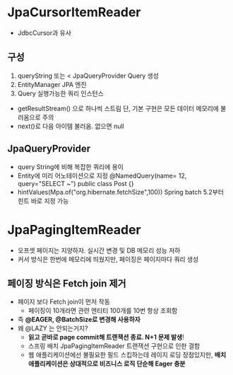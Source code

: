 # JpaCursorItemReader
- JdbcCursor과 유사
## 구성
1. queryString 또는 < JpaQueryProvider
   Query 생성
2. EntityManager
   JPA 엔진
3. Query
   실행가능한 쿼리 인스턴스
- getResultStream() 으로 하나씩 스트림
  단, 기본 구현은 모든 데이터 메모리에 불러옴으로 주의
- next()로 다음 아이템 불러옴. 없으면 null
## JpaQueryProvider
- query String에 비해 복잡한 쿼리에 용이
- Entity에 미리 어노테이션으로  지정
  @NamedQuery(name= 12, query="SELECT ~")
  public class Post {}
- hintValues(Mpa.of("org.hibernate.fetchSize",100))
  Spring batch 5.2부터 힌트 바로 지정 가능
# JpaPagingItemReader
- 오프셋 페이지는 지양하자. 실시간 변경 및 DB 메모리 성능 저하
- 커서 방식은 한번에 메모리에 띄웠지만, 페이징은 페이지마다 쿼리 생성
## 페이징 방식은 Fetch join 제거
- 페이지 보다 Fetch join이 먼저 작동
	- 페이징이 10개라면 관련 엔티티 100개를 10번 항상 조회함
- 즉 **@EAGER, @BatchSize로 변경해 사용하자**
- 왜 @LAZY 는 안되는거지?
	- **읽고 곧바로 page commit해 트랜잭션 종료. N+1 문제 발생**!
	- 스프링 배치 JpaPagingItemReader 트랜잭션 구현으로 인한 결함
	- 웹 애플리케이션에선 불필요한 필드 스킵하는데 레이지 로딩 장점있지만,
	  **배치 애플리케이션은 상대적으로 비즈니스 로직 단순해 Eager 충분**
